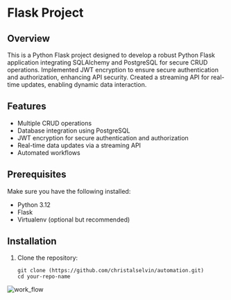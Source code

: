 # Flask Project

## Overview

This is a Python Flask project designed to develop a robust Python Flask application integrating SQLAlchemy and PostgreSQL for secure CRUD operations. Implemented JWT encryption to ensure secure authentication and authorization, enhancing API security. Created a streaming API for real-time updates, enabling dynamic data interaction.

## Features

- Multiple CRUD operations
- Database integration using PostgreSQL
- JWT encryption for secure authentication and authorization
- Real-time data updates via a streaming API
- Automated workflows

## Prerequisites

Make sure you have the following installed:

- Python 3.12
- Flask
- Virtualenv (optional but recommended)

## Installation

1. Clone the repository:
   ```HTTP
   git clone (https://github.com/christalselvin/automation.git)
   cd your-repo-name

![work_flow](https://github.com/christalselvin/automation/assets/127867279/c78104b2-72d5-410f-93ae-2fe4014ea1a5)
